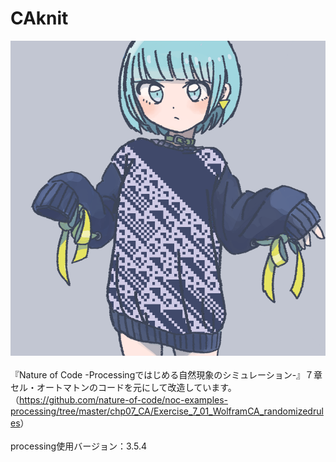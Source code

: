 # CAknit
<img src = "https://github.com/yuyurigi/CAknit/blob/master/200513_011511_rule225.png"><br>
<br>
『Nature of Code -Processingではじめる自然現象のシミュレーション-』７章セル・オートマトンのコードを元にして改造しています。
（<a href = "https://github.com/nature-of-code/noc-examples-processing/tree/master/chp07_CA/Exercise_7_01_WolframCA_randomizedrules">https://github.com/nature-of-code/noc-examples-processing/tree/master/chp07_CA/Exercise_7_01_WolframCA_randomizedrules<a>）<br>
  <br>
processing使用バージョン：3.5.4
